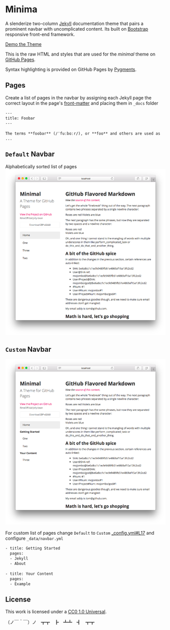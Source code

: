 # Minima
A slenderize two-column [Jekyll](http://jekyllrb.com) documentation theme that pairs a prominent navbar with uncomplicated content. Its built on [Bootstrap](http://getbootstrap.com) responsive front-end framework.

[Demo the Theme](http://rimeofficial.github.com/jelly-bean/)

This is the raw HTML and styles that are used for the *minimal* theme on [GitHub Pages](http://pages.github.com/).

Syntax highlighting is provided on GitHub Pages by [Pygments](http://pygments.org).

## Pages
Create a list of pages in the navbar by assigning each Jekyll page the correct layout in the page's [front-matter](http://jekyllrb.com/docs/frontmatter/) and placing them in `_docs` folder
```
---
title: Foobar
---

The terms **foobar** (/ˈfuːbɑːr/), or **foo** and others are used as ...
```

## `Default` Navbar
Alphabetically sorted list of pages
![](./images/Screenshot%202016-06-05%2014.54.41.png)

## `Custom` Navbar
![](./images/Screenshot%202016-06-05%2014.54.58.png)

For custom list of pages change `Default` to `Custom` [_config.yml#L17](./_config.yml#L17) and configure `_data/navbar.yml`

```
- title: Getting Started
  pages:
  - Jekyll
  - About

- title: Your Content
  pages:
  - Example
```

## License

This work is licensed under a [CC0 1.0 Universal](http://creativecommons.org/publicdomain/zero/1.0/).


（ノ￣＾￣）ノ　┳┳　┣　┻┻　┫　┳┳
